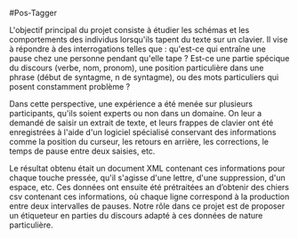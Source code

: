 #Pos-Tagger

L'objectif principal du projet consiste à étudier les schémas et les comportements des individus lorsqu'ils tapent du texte sur un clavier. Il vise à répondre à des interrogations telles que : qu'est-ce qui entraîne une pause chez une personne pendant qu'elle tape ? Est-ce une partie spéci que du discours (verbe, nom, pronom), une position particulière dans une phrase (début de syntagme,  n de syntagme), ou des mots particuliers qui posent constamment problème ?

Dans cette perspective, une expérience a été menée sur plusieurs participants, qu'ils soient experts ou non dans un domaine. On leur a demandé de saisir un extrait de texte, et leurs frappes de clavier ont été enregistrées à l'aide d'un logiciel spécialisé conservant des informations comme la position du curseur, les retours en arrière, les corrections, le temps de pause entre deux saisies, etc.

Le résultat obtenu était un document XML contenant ces informations pour chaque touche pressée, qu'il s'agisse d'une lettre, d'une suppression, d'un espace, etc. Ces données ont ensuite été prétraitées a n d’obtenir des  chiers csv contenant ces informations, où chaque ligne correspond à la production entre deux intervalles de pauses. Notre rôle dans ce projet est de proposer un étiqueteur en parties du discours adapté à ces données de nature particulière.

